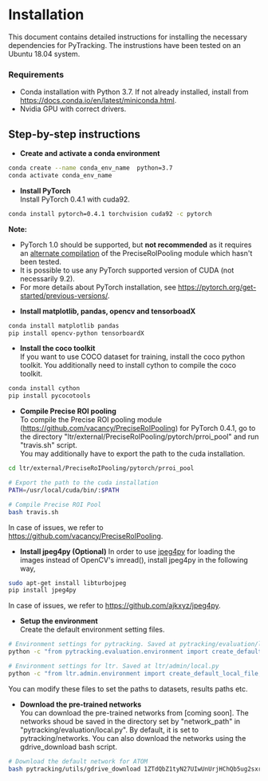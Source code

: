 # Installation

This document contains detailed instructions for installing the necessary dependencies for PyTracking. The instrustions have been tested on an Ubuntu 18.04 system.   

### Requirements  
* Conda installation with Python 3.7. If not already installed, install from https://docs.conda.io/en/latest/miniconda.html.
* Nvidia GPU with correct drivers.

## Step-by-step instructions  
* **Create and activate a conda environment**
```bash
conda create --name conda_env_name  python=3.7
conda activate conda_env_name
```

* **Install PyTorch**  
Install PyTorch 0.4.1 with cuda92.  
```bash
conda install pytorch=0.4.1 torchvision cuda92 -c pytorch
```

**Note:**  
- PyTorch 1.0 should be supported, but **not recommended** as it requires an [alternate compilation](https://github.com/vacancy/PreciseRoIPooling) of the PreciseRoIPooling module which hasn't been tested.  
- It is possible to use any PyTorch supported version of CUDA (not necessarily 9.2).   
- For more details about PyTorch installation, see https://pytorch.org/get-started/previous-versions/.  

* **Install matplotlib, pandas, opencv and tensorboadX**  
```bash
conda install matplotlib pandas
pip install opencv-python tensorboardX
```


* **Install the coco toolkit**  
If you want to use COCO dataset for training, install the coco python toolkit. You additionally need to install cython to compile the coco toolkit.
```bash
conda install cython
pip install pycocotools
```


* **Compile Precise ROI pooling**  
To compile the Precise ROI pooling module (https://github.com/vacancy/PreciseRoIPooling) for PyTorch 0.4.1, go to the directory "ltr/external/PreciseRoIPooling/pytorch/prroi_pool" and run "travis.sh" script.  
You may additionally have to export the path to the cuda installation.
```bash
cd ltr/external/PreciseRoIPooling/pytorch/prroi_pool

# Export the path to the cuda installation
PATH=/usr/local/cuda/bin/:$PATH

# Compile Precise ROI Pool
bash travis.sh
```

In case of issues, we refer to https://github.com/vacancy/PreciseRoIPooling.  


* **Install jpeg4py (Optional)**
In order to use [jpeg4py](https://github.com/ajkxyz/jpeg4py) for loading the images instead of OpenCV's imread(), install jpeg4py in the following way,  
```bash
sudo apt-get install libturbojpeg
pip install jpeg4py 
```

In case of issues, we refer to https://github.com/ajkxyz/jpeg4py.  


* **Setup the environment**  
Create the default environment setting files. 
```bash
# Environment settings for pytracking. Saved at pytracking/evaluation/local.py
python -c "from pytracking.evaluation.environment import create_default_local_file; create_default_local_file()"

# Environment settings for ltr. Saved at ltr/admin/local.py
python -c "from ltr.admin.environment import create_default_local_file; create_default_local_file()"
```

You can modify these files to set the paths to datasets, results paths etc.  


* **Download the pre-trained networks**  
You can download the pre-trained networks from [coming soon]. The networks shoud be saved in the directory set by "network_path" in "pytracking/evaluation/local.py". By default, it is set to pytracking/networks.
You can also download the networks using the gdrive_download bash script.

```bash
# Download the default network for ATOM
bash pytracking/utils/gdrive_download 1ZTdQbZ1tyN27UIwUnUrjHChQb5ug2sxr pytracking/networks/atom_iou.pth
```